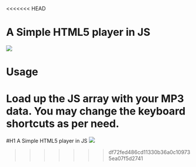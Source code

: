 <<<<<<< HEAD
# A Simple HTML5 player in JS
<img src="http://res.cloudinary.com/jeremyrajan/image/upload/v1419089836/Screen_Shot_2014-12-20_at_11_35_12_pm_qwuq3y.png"/>

# Usage
Load up the JS array with your MP3 data. You may change the keyboard shortcuts as per need.
=======
#H1
 A Simple HTML5 player in JS
<img src="http://res.cloudinary.com/jeremyrajan/image/upload/v1419089836/Screen_Shot_2014-12-20_at_11_35_12_pm_qwuq3y.png"/>
>>>>>>> df72fed486cd11330b36a0c109735ea07f5d2741
